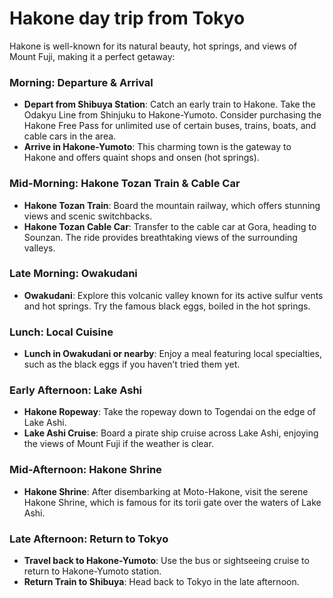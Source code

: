 # Hakone day trip from Tokyo


Hakone is well-known for its natural beauty, hot springs, and views of Mount Fuji, making it a perfect getaway:

### Morning: Departure & Arrival

*   **Depart from Shibuya Station**: Catch an early train to Hakone. Take the Odakyu Line from Shinjuku to Hakone-Yumoto. Consider purchasing the Hakone Free Pass for unlimited use of certain buses, trains, boats, and cable cars in the area.
*   **Arrive in Hakone-Yumoto**: This charming town is the gateway to Hakone and offers quaint shops and onsen (hot springs).

### Mid-Morning: Hakone Tozan Train & Cable Car

*   **Hakone Tozan Train**: Board the mountain railway, which offers stunning views and scenic switchbacks.
*   **Hakone Tozan Cable Car**: Transfer to the cable car at Gora, heading to Sounzan. The ride provides breathtaking views of the surrounding valleys.

### Late Morning: Owakudani

*   **Owakudani**: Explore this volcanic valley known for its active sulfur vents and hot springs. Try the famous black eggs, boiled in the hot springs.

### Lunch: Local Cuisine

*   **Lunch in Owakudani or nearby**: Enjoy a meal featuring local specialties, such as the black eggs if you haven’t tried them yet.

### Early Afternoon: Lake Ashi

*   **Hakone Ropeway**: Take the ropeway down to Togendai on the edge of Lake Ashi.
*   **Lake Ashi Cruise**: Board a pirate ship cruise across Lake Ashi, enjoying the views of Mount Fuji if the weather is clear.

### Mid-Afternoon: Hakone Shrine

*   **Hakone Shrine**: After disembarking at Moto-Hakone, visit the serene Hakone Shrine, which is famous for its torii gate over the waters of Lake Ashi.

### Late Afternoon: Return to Tokyo

*   **Travel back to Hakone-Yumoto**: Use the bus or sightseeing cruise to return to Hakone-Yumoto station.
*   **Return Train to Shibuya**: Head back to Tokyo in the late afternoon.

